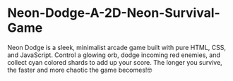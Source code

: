 # Neon-Dodge-A-2D-Neon-Survival-Game
Neon Dodge is a sleek, minimalist arcade game built with pure HTML, CSS, and JavaScript. Control a glowing orb, dodge incoming red enemies, and collect cyan colored shards to add up your score. The longer you survive, the faster and more chaotic the game becomes!🤓
